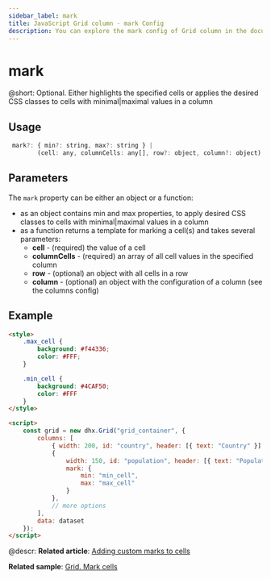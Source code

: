 ```yaml
---
sidebar_label: mark
title: JavaScript Grid column - mark Config 
description: You can explore the mark config of Grid column in the documentation of the DHTMLX JavaScript UI library. Browse developer guides and API reference, try out code examples and live demos, and download a free 30-day evaluation version of DHTMLX Suite.
---
```


# mark

@short: Optional. Either highlights the specified cells or applies the desired CSS classes to cells with minimal|maximal values in a column 

## Usage

~~~jsx
 mark?: { min?: string, max?: string } | 
        (cell: any, columnCells: any[], row?: object, column?: object) => string,
~~~

## Parameters

The `mark` property can be either an object or a function:
- as an object contains min and max properties, to apply desired CSS classes to cells with minimal|maximal values in a column
- as a function returns a template for marking a cell(s) and takes several parameters:
	- **cell** - (required) the value of a cell
	- **columnCells** - (required) an array of all cell values in the specified column
	- **row** - (optional) an object with all cells in a row
	- **column** - (optional) an object with the configuration of a column (see the columns config)

## Example

~~~html
<style>
    .max_cell {
        background: #f44336;
        color: #FFF;
    }

    .min_cell {
        background: #4CAF50;
        color: #FFF
    }
</style>

<script>
    const grid = new dhx.Grid("grid_container", {
        columns: [
            { width: 200, id: "country", header: [{ text: "Country" }] },
            {
                width: 150, id: "population", header: [{ text: "Population" }],
                mark: {
                    min: "min_cell",
                    max: "max_cell"
                }
            },
            // more options
        ],
        data: dataset
    });
</script>
~~~

@descr:
**Related article**: [Adding custom marks to cells](grid/customization.md#adding-custom-marks-to-cells)

**Related sample**: [Grid. Mark cells](https://snippet.dhtmlx.com/buirf16n)